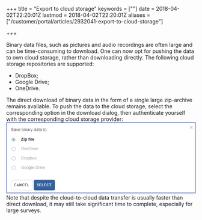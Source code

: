 ﻿+++
title = "Export to cloud storage"
keywords = [""]
date = 2018-04-02T22:20:01Z
lastmod = 2018-04-02T22:20:01Z
aliases = ["/customer/portal/articles/2932041-export-to-cloud-storage"]

+++

Binary data files, such as pictures and audio recordings are often large
and can be time-consuming to download. One can now opt for pushing the
data to own cloud storage, rather than downloading directly. The
following cloud storage repositories are supported:

-   DropBox;
-   Google Drive;
-   OneDrive.

The direct download of binary data in the form of a single large
zip-archive remains available. To push the data to the cloud storage,
select the corresponding option in the download dialog, then
authenticate yourself with the corresponding cloud storage provider:  
![Export to a cloud storage provider](images/866693.png)  
<span class="underline">Note</span> that despite the cloud-to-cloud data
transfer is usually faster than direct download, it may still take
significant time to complete, especially for large surveys.
